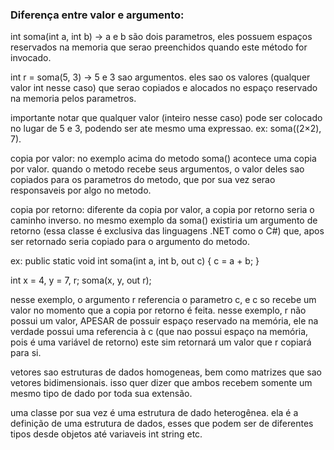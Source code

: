 ### Diferença entre valor e argumento:
int soma(int a, int b)
-> a e b são dois parametros, eles possuem espaços reservados na memoria que serao preenchidos quando este método for invocado.

int r = soma(5, 3)
-> 5 e 3 sao argumentos. eles sao os valores (qualquer valor int nesse caso) que serao copiados e alocados no espaço reservado na memoria pelos parametros.

importante notar que qualquer valor (inteiro nesse caso) pode ser colocado no lugar de 5 e 3, podendo ser ate mesmo uma expressao. ex: soma((2×2), 7).

copia por valor: no exemplo acima do metodo soma() acontece uma copia por valor. quando o metodo recebe seus argumentos, o valor deles sao copiados para os parametros do metodo, que por sua vez serao responsaveis por algo no metodo.

copia por retorno: diferente da copia por valor, a copia por retorno seria o caminho inverso. no mesmo exemplo da soma() existiria um argumento de retorno (essa classe é exclusiva das linguagens .NET como o C#) que, apos ser retornado seria copiado para o argumento do metodo.

ex:
public static void int soma(int a, int b, out c) {
    c = a + b;
}

int x = 4, y = 7, r;
soma(x, y, out r);

nesse exemplo, o argumento r referencia o parametro c, e c so recebe um valor no momento que a copia por retorno é feita. nesse exemplo, r não possui um valor, APESAR de possuir espaço reservado na memória, ele na verdade possui uma referencia à c (que nao possui espaço na memória, pois é uma variável de retorno) este sim retornará um valor que r copiará para si.

vetores sao estruturas de dados homogeneas, bem como matrizes que sao vetores bidimensionais. isso quer dizer que ambos recebem somente um mesmo tipo de dado por toda sua extensão.

uma classe por sua vez é uma estrutura de dado heterogênea. ela é a definição de uma estrutura de dados, esses que podem ser de diferentes tipos desde objetos até variaveis int string etc.
